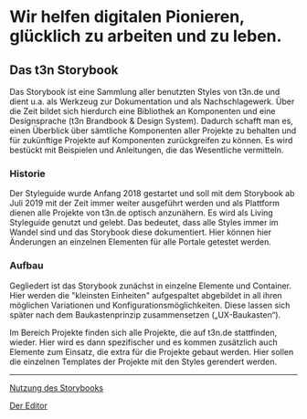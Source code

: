 # Wir helfen digitalen Pionieren, glücklich zu arbeiten und zu leben.

## Das t3n Storybook

Das Storybook ist eine Sammlung aller benutzten Styles von t3n.de und dient u.a. als Werkzeug zur Dokumentation und als Nachschlagewerk. Über die Zeit bildet sich hierdurch eine Bibliothek an Komponenten und eine Designsprache (t3n Brandbook & Design System). Dadurch schafft man es, einen Überblick über sämtliche Komponenten aller Projekte zu behalten und für zukünftige Projekte auf Komponenten zurückgreifen zu können. Es wird bestückt mit Beispielen und Anleitungen, die das Wesentliche vermitteln.


### Historie

Der Styleguide wurde Anfang 2018 gestartet und soll mit dem Storybook ab Juli 2019 mit der Zeit immer weiter ausgeführt werden und als Plattform dienen alle Projekte von t3n.de optisch anzunähern. Es wird als Living Styleguide genutzt und gelebt. Das bedeutet, dass alle Styles immer im Wandel sind und das Storybook diese dokumentiert. Hier können hier Änderungen an einzelnen Elementen für alle Portale getestet werden.


### Aufbau
Gegliedert ist das Storybook zunächst in einzelne Elemente und Container. Hier werden die "kleinsten Einheiten" aufgespaltet abgebildet in all ihren möglichen Variationen und Konfigurationsmöglichkeiten. Diese lassen sich später nach dem Baukastenprinzip zusammensetzen („UX-Baukasten“).


Im Bereich Projekte finden sich alle Projekte, die auf t3n.de stattfinden, wieder. Hier wird es dann spezifischer und es kommen zusätzlich auch Elemente zum Einsatz, die extra für die Projekte gebaut werden. Hier sollen die einzelnen Templates der Projekte mit den Styles gerendert werden.

---

[Nutzung des Storybooks](/?path=/story/storybook-info--zur-nutzung)

[Der Editor](/?path=/story/storybook-info--der-editor)